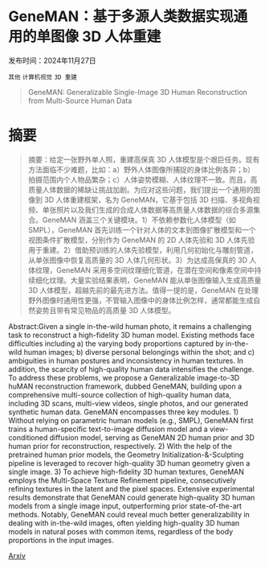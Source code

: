# GeneMAN：基于多源人类数据实现通用的单图像 3D 人体重建

发布时间：2024年11月27日

`其他` `计算机视觉` `3D 重建`

> GeneMAN: Generalizable Single-Image 3D Human Reconstruction from Multi-Source Human Data

# 摘要

> 摘要：给定一张野外单人照，重建高保真 3D 人体模型是个艰巨任务。现有方法面临不少难题，比如：a）野外人体图像所捕捉的身体比例各异；b）拍摄范围内个人物品繁杂；c）人体姿势模糊、人体纹理不一致。而且，高质量人体数据的稀缺让挑战加剧。为应对这些问题，我们提出一个通用的图像到 3D 人体重建框架，名为 GeneMAN，它基于包括 3D 扫描、多视角视频、单张照片以及我们生成的合成人体数据等高质量人体数据的综合多源集合。GeneMAN 涵盖三个关键模块。1）不依赖参数化人体模型（如 SMPL），GeneMAN 首先训练一个针对人体的文本到图像扩散模型和一个视图条件扩散模型，分别作为 GeneMAN 的 2D 人体先验和 3D 人体先验用于重建。2）借助预训练的人体先验模型，利用几何初始化与雕刻管道，从单张图像中恢复高质量的 3D 人体几何形状。3）为达成高保真的 3D 人体纹理，GeneMAN 采用多空间纹理细化管道，在潜在空间和像素空间中持续细化纹理。大量实验结果表明，GeneMAN 能从单张图像输入生成高质量 3D 人体模型，超越先前的最先进方法。值得一提的是，GeneMAN 在处理野外图像时通用性更强，不管输入图像中的身体比例怎样，通常都能生成自然姿势且带有常见物品的高质量 3D 人体模型。

> 
Abstract:Given a single in-the-wild human photo, it remains a challenging task to reconstruct a high-fidelity 3D human model. Existing methods face difficulties including a) the varying body proportions captured by in-the-wild human images; b) diverse personal belongings within the shot; and c) ambiguities in human postures and inconsistency in human textures. In addition, the scarcity of high-quality human data intensifies the challenge. To address these problems, we propose a Generalizable image-to-3D huMAN reconstruction framework, dubbed GeneMAN, building upon a comprehensive multi-source collection of high-quality human data, including 3D scans, multi-view videos, single photos, and our generated synthetic human data. GeneMAN encompasses three key modules. 1) Without relying on parametric human models (e.g., SMPL), GeneMAN first trains a human-specific text-to-image diffusion model and a view-conditioned diffusion model, serving as GeneMAN 2D human prior and 3D human prior for reconstruction, respectively. 2) With the help of the pretrained human prior models, the Geometry Initialization-&-Sculpting pipeline is leveraged to recover high-quality 3D human geometry given a single image. 3) To achieve high-fidelity 3D human textures, GeneMAN employs the Multi-Space Texture Refinement pipeline, consecutively refining textures in the latent and the pixel spaces. Extensive experimental results demonstrate that GeneMAN could generate high-quality 3D human models from a single image input, outperforming prior state-of-the-art methods. Notably, GeneMAN could reveal much better generalizability in dealing with in-the-wild images, often yielding high-quality 3D human models in natural poses with common items, regardless of the body proportions in the input images.
    

[Arxiv](https://arxiv.org/pdf/2411.18624)
